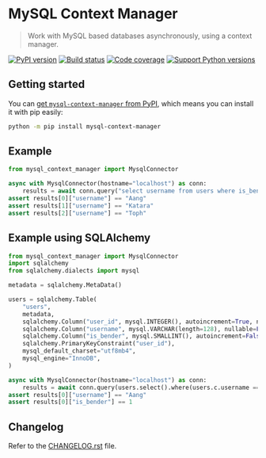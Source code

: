 # MySQL Context Manager

 > Work with MySQL based databases asynchronously, using a context manager.

[![PyPI version][pypi-image]][pypi-url]
[![Build status][build-image]][build-url]
[![Code coverage][coverage-image]][coverage-url]
[![Support Python versions][versions-image]][versions-url]

## Getting started

You can [get `mysql-context-manager` from PyPI](https://pypi.org/project/mysql-context-manager/),
which means you can install it with pip easily:

```bash
python -m pip install mysql-context-manager
```

## Example

```py
from mysql_context_manager import MysqlConnector

async with MysqlConnector(hostname="localhost") as conn:
    results = await conn.query("select username from users where is_bender = 1 order by username asc;")
assert results[0]["username"] == "Aang"
assert results[1]["username"] == "Katara"
assert results[2]["username"] == "Toph"
```

## Example using SQLAlchemy

```py
from mysql_context_manager import MysqlConnector
import sqlalchemy
from sqlalchemy.dialects import mysql

metadata = sqlalchemy.MetaData()

users = sqlalchemy.Table(
    "users",
    metadata,
    sqlalchemy.Column("user_id", mysql.INTEGER(), autoincrement=True, nullable=False),
    sqlalchemy.Column("username", mysql.VARCHAR(length=128), nullable=False),
    sqlalchemy.Column("is_bender", mysql.SMALLINT(), autoincrement=False, nullable=True),
    sqlalchemy.PrimaryKeyConstraint("user_id"),
    mysql_default_charset="utf8mb4",
    mysql_engine="InnoDB",
)

async with MysqlConnector(hostname="localhost") as conn:
    results = await conn.query(users.select().where(users.c.username == "Aang"))
assert results[0]["username"] == "Aang"
assert results[0]["is_bender"] == 1
```

## Changelog

Refer to the [CHANGELOG.rst](CHANGELOG.rst) file.

<!-- Badges -->

[pypi-image]: https://img.shields.io/pypi/v/mysql-context-manager
[pypi-url]: https://pypi.org/project/mysql-context-manager/
[build-image]: https://github.com/idokendo/mysql-context-manager/actions/workflows/build.yaml/badge.svg
[build-url]: https://github.com/idokendo/mysql-context-manager/actions/workflows/build.yaml
[coverage-image]: https://codecov.io/gh/idokendo/mysql-context-manager/branch/main/graph/badge.svg
[coverage-url]: https://codecov.io/gh/idokendo/mysql-context-manager
[versions-image]: https://img.shields.io/pypi/pyversions/mysql-context-manager
[versions-url]: https://pypi.org/project/mysql-context-manager/
